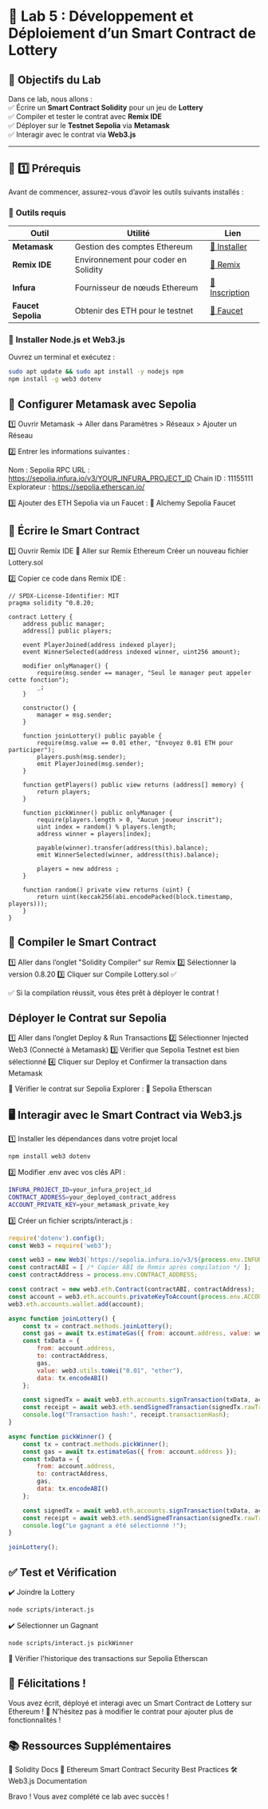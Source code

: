 # 🚀 **Lab 5 : Développement et Déploiement d’un Smart Contract de Lottery**  

## 🎯 **Objectifs du Lab**  
Dans ce lab, nous allons :  
✅ Écrire un **Smart Contract Solidity** pour un jeu de **Lottery**  
✅ Compiler et tester le contrat avec **Remix IDE**  
✅ Déployer sur le **Testnet Sepolia** via **Metamask**  
✅ Interagir avec le contrat via **Web3.js**  

---

## 📂 **1️⃣ Prérequis**  

Avant de commencer, assurez-vous d’avoir les outils suivants installés :  

### 🔹 **Outils requis**  
| Outil | Utilité | Lien |
|-------|---------|------|
| **Metamask** | Gestion des comptes Ethereum | [🔗 Installer](https://metamask.io/) |
| **Remix IDE** | Environnement pour coder en Solidity | [🔗 Remix](https://remix.ethereum.org/) |
| **Infura** | Fournisseur de nœuds Ethereum | [🔗 Inscription](https://infura.io/) |
| **Faucet Sepolia** | Obtenir des ETH pour le testnet | [🔗 Faucet](https://www.alchemy.com/faucets/ethereum-sepolia) |

### 🔹 **Installer Node.js et Web3.js**  
Ouvrez un terminal et exécutez :  
```bash
sudo apt update && sudo apt install -y nodejs npm
npm install -g web3 dotenv
```

## 🔹 Configurer Metamask avec Sepolia
1️⃣ Ouvrir Metamask → Aller dans Paramètres > Réseaux > Ajouter un Réseau

2️⃣ Entrer les informations suivantes :

  Nom : Sepolia
  RPC URL : https://sepolia.infura.io/v3/YOUR_INFURA_PROJECT_ID
  Chain ID : 11155111
  Explorateur : https://sepolia.etherscan.io/
  
3️⃣ Ajouter des ETH Sepolia via un Faucet :
🔗 Alchemy Sepolia Faucet

## 📜 Écrire le Smart Contract
1️⃣ Ouvrir Remix IDE
🔗 Aller sur Remix Ethereum
Créer un nouveau fichier Lottery.sol

2️⃣ Copier ce code dans Remix IDE :

```solidity
// SPDX-License-Identifier: MIT
pragma solidity ^0.8.20;

contract Lottery {
    address public manager;
    address[] public players;

    event PlayerJoined(address indexed player);
    event WinnerSelected(address indexed winner, uint256 amount);

    modifier onlyManager() {
        require(msg.sender == manager, "Seul le manager peut appeler cette fonction");
        _;
    }

    constructor() {
        manager = msg.sender;
    }

    function joinLottery() public payable {
        require(msg.value == 0.01 ether, "Envoyez 0.01 ETH pour participer");
        players.push(msg.sender);
        emit PlayerJoined(msg.sender);
    }

    function getPlayers() public view returns (address[] memory) {
        return players;
    }

    function pickWinner() public onlyManager {
        require(players.length > 0, "Aucun joueur inscrit");
        uint index = random() % players.length;
        address winner = players[index];

        payable(winner).transfer(address(this).balance);
        emit WinnerSelected(winner, address(this).balance);

        players = new address ;
    }

    function random() private view returns (uint) {
        return uint(keccak256(abi.encodePacked(block.timestamp, players)));
    }
}
```

## 🔨 Compiler le Smart Contract
1️⃣ Aller dans l’onglet "Solidity Compiler" sur Remix
2️⃣ Sélectionner la version 0.8.20
3️⃣ Cliquer sur Compile Lottery.sol ✅

✅ Si la compilation réussit, vous êtes prêt à déployer le contrat !

## Déployer le Contrat sur Sepolia
1️⃣ Aller dans l’onglet Deploy & Run Transactions
2️⃣ Sélectionner Injected Web3 (Connecté à Metamask)
3️⃣ Vérifier que Sepolia Testnet est bien sélectionné
4️⃣ Cliquer sur Deploy et Confirmer la transaction dans Metamask

📌 Vérifier le contrat sur Sepolia Explorer :
🔗 Sepolia Etherscan

## 🖥️ Interagir avec le Smart Contract via Web3.js
1️⃣ Installer les dépendances dans votre projet local

```bash
npm install web3 dotenv
```

2️⃣ Modifier .env avec vos clés API :

```bash
INFURA_PROJECT_ID=your_infura_project_id
CONTRACT_ADDRESS=your_deployed_contract_address
ACCOUNT_PRIVATE_KEY=your_metamask_private_key
```

3️⃣ Créer un fichier scripts/interact.js :

```javascript
require('dotenv').config();
const Web3 = require('web3');

const web3 = new Web3(`https://sepolia.infura.io/v3/${process.env.INFURA_PROJECT_ID}`);
const contractABI = [ /* Copier ABI de Remix après compilation */ ];
const contractAddress = process.env.CONTRACT_ADDRESS;

const contract = new web3.eth.Contract(contractABI, contractAddress);
const account = web3.eth.accounts.privateKeyToAccount(process.env.ACCOUNT_PRIVATE_KEY);
web3.eth.accounts.wallet.add(account);

async function joinLottery() {
    const tx = contract.methods.joinLottery();
    const gas = await tx.estimateGas({ from: account.address, value: web3.utils.toWei("0.01", "ether") });
    const txData = {
        from: account.address,
        to: contractAddress,
        gas,
        value: web3.utils.toWei("0.01", "ether"),
        data: tx.encodeABI()
    };

    const signedTx = await web3.eth.accounts.signTransaction(txData, account.privateKey);
    const receipt = await web3.eth.sendSignedTransaction(signedTx.rawTransaction);
    console.log("Transaction hash:", receipt.transactionHash);
}

async function pickWinner() {
    const tx = contract.methods.pickWinner();
    const gas = await tx.estimateGas({ from: account.address });
    const txData = {
        from: account.address,
        to: contractAddress,
        gas,
        data: tx.encodeABI()
    };

    const signedTx = await web3.eth.accounts.signTransaction(txData, account.privateKey);
    const receipt = await web3.eth.sendSignedTransaction(signedTx.rawTransaction);
    console.log("Le gagnant a été sélectionné !");
}

joinLottery();
```

## ✅ Test et Vérification
✔️ Joindre la Lottery

```bash
node scripts/interact.js
```

✔️ Sélectionner un Gagnant

```bash
node scripts/interact.js pickWinner
```

📌 Vérifier l'historique des transactions sur Sepolia Etherscan

## 🎯 Félicitations !
Vous avez écrit, déployé et interagi avec un Smart Contract de Lottery sur Ethereum !
🔗 N’hésitez pas à modifier le contrat pour ajouter plus de fonctionnalités !

## 📚 Ressources Supplémentaires
📖 Solidity Docs
📖 Ethereum Smart Contract Security Best Practices
🛠️ Web3.js Documentation

Bravo ! Vous avez complété ce lab avec succès !
